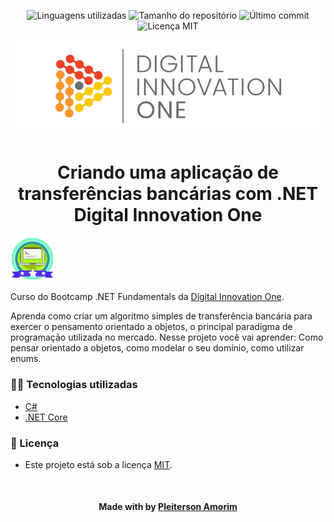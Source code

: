 <!-- Badges session -->
<p align="center">
  <!-- languages -->
  <img src="https://img.shields.io/github/languages/count/pleiterson/transferencia-bancaria-dio?style=social" alt="Linguagens utilizadas">
  <!-- repo size -->
  <img src="https://img.shields.io/github/repo-size/Pleiterson/transferencia-bancaria-dio?style=social" alt="Tamanho do repositório">
  <!-- last commit -->
  <img src="https://img.shields.io/github/last-commit/Pleiterson/transferencia-bancaria-dio?style=social" alt="Último commit">
  <!-- licence MIT -->
  <img src="https://img.shields.io/github/license/Pleiterson/transferencia-bancaria-dio?style=social" alt="Licença MIT">
</p>

<!--Banner session-->
<p align="center">
  <img src="./assets/banner.png" alt="DIO" title="Digital Innovation One">
</p>

<!--About session-->
<h1 align="center">Criando uma aplicação de transferências bancárias com .NET<br>Digital Innovation One</h1>

<img src="./assets/badge.png" title="Badge" width="70" height="70">

Curso do Bootcamp .NET Fundamentals da [Digital Innovation One](https://digitalinnovation.one/).

Aprenda como criar um algoritmo simples de transferência bancária para exercer o pensamento orientado a objetos, o principal paradigma de programação utilizada no mercado. Nesse projeto você vai aprender: Como pensar orientado a objetos, como modelar o seu domínio, como utilizar enums.

<h3>👨‍💻 Tecnologias utilizadas</h3>

- [C#](https://docs.microsoft.com/pt-br/dotnet/csharp/)
- [.NET Core](https://dotnet.microsoft.com/download)

<!--License session-->
<h3>📝 Licença</h3>

- Este projeto está sob a licença [MIT](./LICENSE).

<!--Bottom session-->
<br><h4 align=center>Made with by <a target="_blank" href="https://pleiterson.vercel.app" >Pleiterson Amorim</a></h4>
